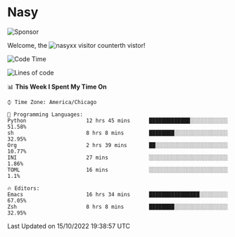 # Nasy

<!--
<p align="center">
<img height="200" src="https://github-readme-stats.vercel.app/api?username=nasyxx&count_private=true&show_icons=true&theme=dracula&include_all_commits=true"/>
<img height="200" src="https://github-readme-stats.vercel.app/api/top-langs/?username=nasyxx&theme=dracula&hide=html,jupyter+notebook&count_private=true&show_icons=true"/>
</p>

  
----------------
-->

![Sponsor](https://img.shields.io/static/v1.svg?label=Sponsor&message=%E2%9D%A4&logo=GitHub&style=flat&color=pink)
 
Welcome, the ![nasyxx visitor counter](https://count.getloli.com/get/@nasyxx?theme=rule34)th vistor!
 
<!--START_SECTION:waka-->
![Code Time](http://img.shields.io/badge/Code%20Time-2%2C723%20hrs%2018%20mins-blue)

![Lines of code](https://img.shields.io/badge/From%20Hello%20World%20I%27ve%20Written-5%20Million%20lines%20of%20code-blue)

📊 **This Week I Spent My Time On** 

```text
⌚︎ Time Zone: America/Chicago

💬 Programming Languages: 
Python                   12 hrs 45 mins      █████████████░░░░░░░░░░░░   51.58% 
sh                       8 hrs 8 mins        ████████░░░░░░░░░░░░░░░░░   32.95% 
Org                      2 hrs 39 mins       ██░░░░░░░░░░░░░░░░░░░░░░░   10.77% 
INI                      27 mins             ░░░░░░░░░░░░░░░░░░░░░░░░░   1.86% 
TOML                     16 mins             ░░░░░░░░░░░░░░░░░░░░░░░░░   1.1%

🔥 Editors: 
Emacs                    16 hrs 34 mins      ████████████████░░░░░░░░░   67.05% 
Zsh                      8 hrs 8 mins        ████████░░░░░░░░░░░░░░░░░   32.95%

```


 Last Updated on 15/10/2022 19:38:57 UTC
<!--END_SECTION:waka-->

<!-- ![visitors](https://visitor-badge.laobi.icu/badge?page_id=nasyxx.nasyxx) -->
